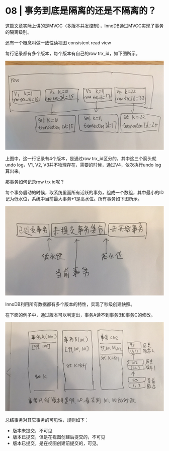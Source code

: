 # 08 | 事务到底是隔离的还是不隔离的？

这篇文章实际上讲的是MVCC（多版本并发控制），InnoDB通过MVCC实现了事务的隔离级别。

还有一个概念叫做一致性读视图  consistent read view

每行记录都有多个版本，每个版本有自己的row trx_id，如下图所示。

![](images/08-1.jpeg)

上图中，这一行记录有4个版本，是通过row trx_id区分的。其中这三个箭头就undo log，V1, V2, V3并不物理存在，需要的时候，通过V4，依次执行undo log算出来。

那事务如何记录row trx id呢？

每个事务启动的时候，取系统里面所有活跃的事务，组成一个数组，其中最小的ID记为低水位，系统中当前最大事务+1是高水位。所有事务如下图所示。

![](images/08-2.jpeg)


InnoDB利用所有数据都有多个版本的特性，实现了秒级创建快照。

在下面的例子中，通过版本可以判定出，事务A读不到事务B和事务C的修改。


![](images/08-3.jpeg)


总结事务对其它事务的可见性，规则如下：

- 版本未提交，不可见
- 版本已提交，但是在视图创建后提交的，不可见
- 版本已提交，是在视图创建前提交的，可见。

